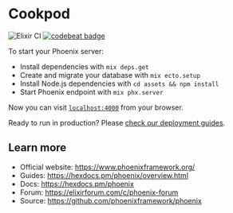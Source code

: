 # Cookpod

![Elixir CI](https://github.com/shilin/cookpod/workflows/Elixir%20CI/badge.svg?branch=ci)
[![codebeat badge](https://codebeat.co/badges/9054c910-1542-4af2-a6ab-511817e42a46)](https://codebeat.co/projects/github-com-shilin-cookpod-ci)

To start your Phoenix server:

  * Install dependencies with `mix deps.get`
  * Create and migrate your database with `mix ecto.setup`
  * Install Node.js dependencies with `cd assets && npm install`
  * Start Phoenix endpoint with `mix phx.server`

Now you can visit [`localhost:4000`](http://localhost:4000) from your browser.

Ready to run in production? Please [check our deployment guides](https://hexdocs.pm/phoenix/deployment.html).

## Learn more

  * Official website: https://www.phoenixframework.org/
  * Guides: https://hexdocs.pm/phoenix/overview.html
  * Docs: https://hexdocs.pm/phoenix
  * Forum: https://elixirforum.com/c/phoenix-forum
  * Source: https://github.com/phoenixframework/phoenix
